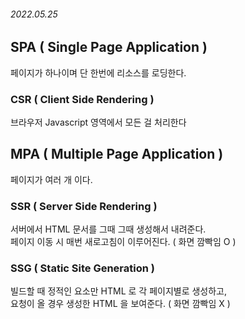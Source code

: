 ###### 2022.05.25


## SPA ( Single Page Application )
페이지가 하나이며 단 한번에 리소스를 로딩한다. 

### CSR ( Client Side Rendering )
브라우저 Javascript 영역에서 모든 걸 처리한다

## MPA ( Multiple Page Application )
페이지가 여러 개 이다.

### SSR ( Server Side Rendering )
서버에서 HTML 문서를 그때 그때 생성해서 내려준다.       
페이지 이동 시 매번 새로고침이 이루어진다. ( 화면 깜빡임 O )

### SSG ( Static Site Generation )
빌드할 때 정적인 요소만 HTML 로 각 페이지별로 생성하고,       
요청이 올 경우 생성한 HTML 을 보여준다. ( 화면 깜빡임 X )

